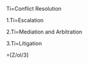 Ti=Conflict Resolution

1.Ti=Escalation

2.Ti=Mediation and Arbitration

3.Ti=Litigation

=[Z/ol/3]
